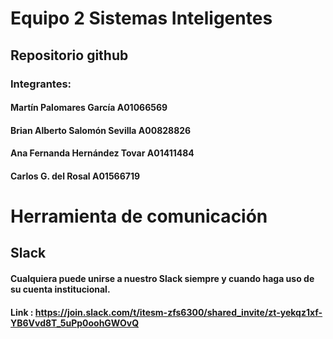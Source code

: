 # Equipo 2 Sistemas Inteligentes
## Repositorio github

### Integrantes: 
#### Martín Palomares García A01066569
#### Brian Alberto Salomón Sevilla A00828826
#### Ana Fernanda Hernández Tovar A01411484
#### Carlos G. del Rosal  A01566719
#
# Herramienta de comunicación

## Slack
#### Cualquiera puede unirse a nuestro Slack siempre y cuando haga uso de su cuenta institucional.
#### Link : https://join.slack.com/t/itesm-zfs6300/shared_invite/zt-yekqz1xf-YB6Vvd8T_5uPp0oohGWOvQ
